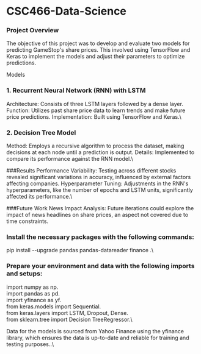 # CSC466-Data-Science

### Project Overview

The objective of this project was to develop and evaluate two models for predicting GameStop's share prices. This involved using TensorFlow and Keras to implement the models and adjust their parameters to optimize predictions.

Models
### 1. Recurrent Neural Network (RNN) with LSTM
Architecture: Consists of three LSTM layers followed by a dense layer.
Function: Utilizes past share price data to learn trends and make future price predictions.
Implementation: Built using TensorFlow and Keras.\
### 2. Decision Tree Model
Method: Employs a recursive algorithm to process the dataset, making decisions at each node until a prediction is output.
Details: Implemented to compare its performance against the RNN model.\

###Results
Performance Variability: Testing across different stocks revealed significant variations in accuracy, influenced by external factors affecting companies.
Hyperparameter Tuning: Adjustments in the RNN's hyperparameters, like the number of epochs and LSTM units, significantly affected its performance.\

###Future Work
News Impact Analysis: Future iterations could explore the impact of news headlines on share prices, an aspect not covered due to time constraints.

### Install the necessary packages with the following commands:

pip install --upgrade pandas pandas-datareader finance .\


### Prepare your environment and data with the following imports and setups:

import numpy as np.\
import pandas as pd.\
import yfinance as yf.\
from keras.models import Sequential.\
from keras.layers import LSTM, Dropout, Dense.\
from sklearn.tree import Decision TreeRegressor.\

Data for the models is sourced from Yahoo Finance using the yfinance library, which ensures the data is up-to-date and reliable for training and testing purposes..\

